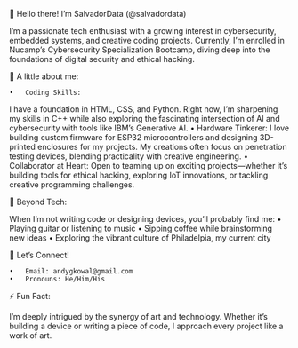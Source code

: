 👋 Hello there! I’m SalvadorData (@salvadordata)

I’m a passionate tech enthusiast with a growing interest in cybersecurity, embedded systems, and creative coding projects. Currently, I’m enrolled in Nucamp’s Cybersecurity Specialization Bootcamp, diving deep into the foundations of digital security and ethical hacking.

🌱 A little about me:

	•	Coding Skills:
I have a foundation in HTML, CSS, and Python. Right now, I’m sharpening my skills in C++ while also exploring the fascinating intersection of AI and cybersecurity with tools like IBM’s Generative AI.
	•	Hardware Tinkerer:
I love building custom firmware for ESP32 microcontrollers and designing 3D-printed enclosures for my projects. My creations often focus on penetration testing devices, blending practicality with creative engineering.
	•	Collaborator at Heart:
Open to teaming up on exciting projects—whether it’s building tools for ethical hacking, exploring IoT innovations, or tackling creative programming challenges.

🎸 Beyond Tech:

When I’m not writing code or designing devices, you’ll probably find me:
	•	Playing guitar or listening to music
	•	Sipping coffee while brainstorming new ideas
	•	Exploring the vibrant culture of Philadelpia, my current city

🤝 Let’s Connect!

	•	Email: andygkowal@gmail.com
	•	Pronouns: He/Him/His

⚡ Fun Fact:

I’m deeply intrigued by the synergy of art and technology. Whether it’s building a device or writing a piece of code, I approach every project like a work of art.

